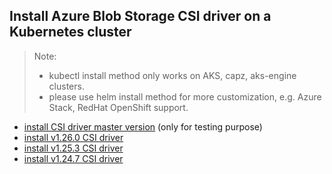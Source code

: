 ## Install Azure Blob Storage CSI driver on a Kubernetes cluster
> Note: 
>  - kubectl install method only works on AKS, capz, aks-engine clusters.
>  - please use helm install method for more customization, e.g. Azure Stack, RedHat OpenShift support.
> 
 - [install CSI driver master version](./install-csi-driver-master.md) (only for testing purpose)
 - [install v1.26.0 CSI driver](./install-csi-driver-v1.26.0.md)
 - [install v1.25.3 CSI driver](./install-csi-driver-v1.25.3.md)
 - [install v1.24.7 CSI driver](./install-csi-driver-v1.24.7.md)
